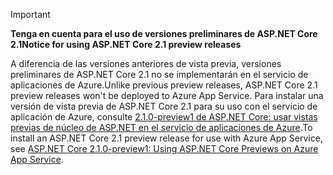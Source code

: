 > [!IMPORTANT]
> <span data-ttu-id="15d50-101">**Tenga en cuenta para el uso de versiones preliminares de ASP.NET Core 2.1**</span><span class="sxs-lookup"><span data-stu-id="15d50-101">**Notice for using ASP.NET Core 2.1 preview releases**</span></span>
>
> <span data-ttu-id="15d50-102">A diferencia de las versiones anteriores de vista previa, versiones preliminares de ASP.NET Core 2.1 no se implementarán en el servicio de aplicaciones de Azure.</span><span class="sxs-lookup"><span data-stu-id="15d50-102">Unlike previous preview releases, ASP.NET Core 2.1 preview releases won't be deployed to Azure App Service.</span></span> <span data-ttu-id="15d50-103">Para instalar una versión de vista previa de ASP.NET Core 2.1 para su uso con el servicio de aplicación de Azure, consulte [2.1.0-preview1 de ASP.NET Core: usar vistas previas de núcleo de ASP.NET en el servicio de aplicaciones de Azure](https://blogs.msdn.microsoft.com/webdev/2018/02/27/asp-net-core-2-1-0-preview1-using-asp-net-core-previews-on-azure-app-service/).</span><span class="sxs-lookup"><span data-stu-id="15d50-103">To install an ASP.NET Core 2.1 preview release for use with Azure App Service, see [ASP.NET Core 2.1.0-preview1: Using ASP.NET Core Previews on Azure App Service](https://blogs.msdn.microsoft.com/webdev/2018/02/27/asp-net-core-2-1-0-preview1-using-asp-net-core-previews-on-azure-app-service/).</span></span>
